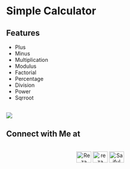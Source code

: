 # Simple Calculator

## Features 

* Plus 
* Minus 
* Multiplication 
* Modulus 
* Factorial 
* Percentage 
* Division 
* Power 
* Sqrroot 


<br>
<img src="https://user-images.githubusercontent.com/73097560/115834477-dbab4500-a447-11eb-908a-139a6edaec5c.gif">


## <b>Connect with Me at</b>
<br>
<div align='center'>





<a href="https://www.facebook.com/iamrezasrk/" target="blank">
<img align="center" src="https://raw.githubusercontent.com/rahuldkjain/github-profile-readme-generator/master/src/images/icons/Social/facebook.svg" alt="Reza" height="30" width="40" /></a>


<a href="https://www.instagram.com/rezasrk1/" target="blank">
<img align="center" src="https://raw.githubusercontent.com/rahuldkjain/github-profile-readme-generator/master/src/images/icons/Social/instagram.svg" alt="reza" height="30" width="40" /></a>


<a href="[https://www.linkedin.com/in/ashak-odree/](https://www.linkedin.com/in/saiful-islam-reza-090b49171/)" target="blank">
<img align="center" src="https://raw.githubusercontent.com/rahuldkjain/github-profile-readme-generator/master/src/images/icons/Social/linked-in-alt.svg" alt="Saiful Islam Reza" height="30" width="40" /></a>




	
